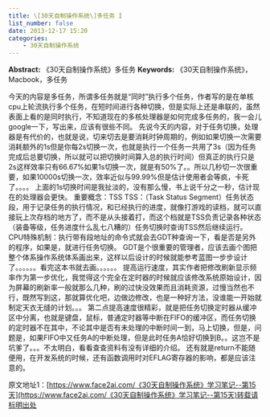 ```yaml
---
title: \[30天自制操作系统\]多任务 I
list_number: false
date: 2013-12-17 15:20
categories:
    - 30天自制操作系统
---
```

**Abstract:** 《30天自制操作系统》多任务
**Keywords:** 《30天自制操作系统》，Macbook，多任务
<!--more-->
今天的内容是多任务，所谓多任务就是“同时”执行多个任务，作者写的是在单核cpu上轮流执行多个任务，在短时间进行各种切换，但是实际上还是串联的，虽然表面上看的是同时执行，不知道现在的多核处理器是如何完成多任务的，我一会儿google一下，写出来，应该有很些不同。
先说今天的内容，对于任务切换，处理器是有代价的，也就是说，切来切去是要消耗时钟周期的，例如如果切换一次需要消耗额外的1s但是你每2s切换一次，也就是执行一个任务一共用了3s（因为任务完成后总要切换，所以就可以把切换时间算入总的执行时间）但真正的执行只是2s这样效率只有66.67%如果1s切换一次，就是有50%了。。所以几秒切一次很重要，如果10000s切换一次，效率近似与99.99%但是估计使用者会等疯，卡死了。。。。
上面的1s切换时间是我扯淡的，没有那么慢，书上说千分之一秒，估计现在的处理器会更快。
重要概念：TSS
TSS：（Task Status Segment）任务状态段，用于记录任务的执行情况，和已经执行的进度，就像打游戏的读档，就可以直接玩上次存档的地方了，而不是从头接着打，而这个档就是TSS负责记录各种状态（装备等级，任务进度什么乱七八糟的）任务切换时查询TSS然后继续运行。
CPU特殊机制：执行带有段地址的命令式就会去GDT种查询一下，看是否是另外的程序，如果是，就进行任务切换。
GDT是个很重要的管理者，应该去画个图把整个体系操作系统体系画出来，这样以后设计的时候就能参考蓝图一步步设计了。。。。。。看完这本书就去画。。。。。。
提高运行速度，其实作者把修改刷新显示频率作为第一步优化，我觉得这个完全在定时器的时候就应该修改系统原始设计，因为屏幕的刷新率一般就那么几种，刷的过快没效果而且消耗资源，过慢当然也不行，既然写到这，那就算优化吧，边做边修改，也是一种好方法，没谁能一开始就制定天衣无缝的计划。。。
第二点提高速度很精彩，就是把任务切换定时器从缓冲区中分离，也就是键盘，鼠标，普通定时器等中断在FIFO的缓冲区，而任务切换的定时器不在其中，不论其中是否有未处理的中断时间一到，马上切换，但是，问题是，如果FIFO中又任务A的中断处理，但是此时任务A恰好切换到B。。这岂不是坑爹了。。。不太明白，看看查查资料有没有详细的介绍。
还有就是return不能随便用，在开发系统的时候，还有函数调用时对EFLAG寄存器的影响，都是应该注意的。





原文地址1：[https://www.face2ai.com/《30天自制操作系统》学习笔记--第15天](https://www.face2ai.com/《30天自制操作系统》学习笔记--第15天)转载请标明出处
